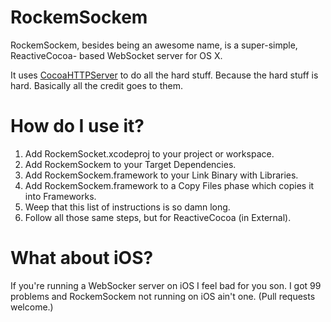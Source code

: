 # RockemSockem

RockemSockem, besides being an awesome name, is a super-simple, ReactiveCocoa-
based WebSocket server for OS X.

It uses [CocoaHTTPServer](https://github.com/robbiehanson/CocoaHTTPServer) to do all the hard stuff. Because the hard stuff is hard. Basically all the credit goes to them.

# How do I use it?

1. Add RockemSocket.xcodeproj to your project or workspace.
1. Add RockemSockem to your Target Dependencies.
1. Add RockemSockem.framework to your Link Binary with Libraries.
1. Add RockemSockem.framework to a Copy Files phase which copies it into Frameworks.
1. Weep that this list of instructions is so damn long.
1. Follow all those same steps, but for ReactiveCocoa (in External).

# What about iOS?

If you're running a WebSocker server on iOS I feel bad for you son. I got 99
problems and RockemSockem not running on iOS ain't one. (Pull requests welcome.)
